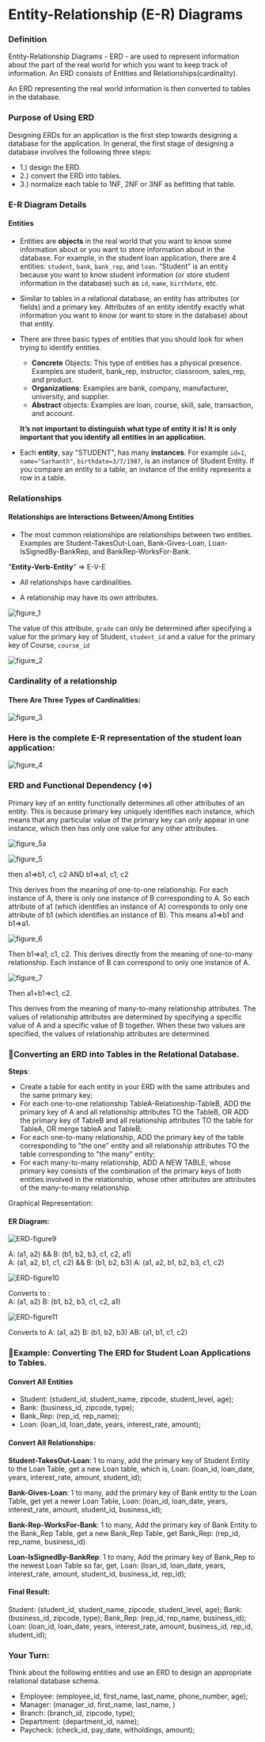 # Entity-Relationship (E-R) Diagrams

### Definition

Entity-Relationship Diagrams - ERD - are used to represent information about the part of the real world for which you want to keep track of information.  An ERD consists of Entities and Relationships(cardinality).

An ERD representing the real world information is then converted to tables in the database.

### Purpose of Using ERD

Designing ERDs for an application is the first step towards designing a database for the application.  In general, the first stage of designing a database involves the following three steps:
* 1.) design the ERD.
* 2.) convert the ERD into tables.
* 3.) normalize each table to 1NF, 2NF or 3NF as befitting that table.

### E-R Diagram Details

#### Entities

* Entities are __objects__ in the real world that you want to know some information about or you want to store information about in the database.  For example, in the student loan application, there are 4 entities: `student`, `bank`, `bank_rep`, and `loan`. “Student” is an entity because you want to know student information (or store student information in the database) such as `id`, `name`, `birthdate`, etc.

* Similar to tables in a relational database, an entity has attributes (or fields) and a primary key.  Attributes of an entity identify exactly what information you want to know (or want to store in the database) about that entity.

* There are three basic types of entities that you should look for when trying to identify entities.

  * __Concrete__ Objects: This type of entities has a physical presence. Examples are student, bank_rep, instructor, classroom, sales_rep, and product.
  * __Organizations__: Examples are bank, company, manufacturer, university, and supplier.
  * __Abstract__ objects: Examples are loan, course, skill, sale, transaction, and account.

  __It’s not important to distinguish what type of entity it is! It is only important that you identify all entities in an application.__

* Each __entity__, say "STUDENT", has many __instances__.  For example `id=1`, `name="Sarhanth"`, `birthdate=3/7/1987`, is an instance of Student Entity.  If you compare an entity to a table, an instance of the entity represents a row in a table.

### Relationships

#### Relationships are Interactions Between/Among Entities

* The most common relationships are relationships between two entities.  Examples are Student-TakesOut-Loan, Bank-Gives-Loan, Loan-IsSignedBy-BankRep, and BankRep-WorksFor-Bank.

"__Entity-Verb-Entity__" => E-V-E

* All relationships have cardinalities.

* A relationship may have its own attributes.

![figure_1](images/ERD-figure1.png)

The value of this attribute, `grade` can only be determined after specifying a value for the primary key of Student, `student_id` and a value for the primary key of Course, `course_id`

![figure_2](images/ERD-figure2.png)

### Cardinality of a relationship

#### There Are Three Types of Cardinalities:

![figure_3](images/ERD-figure3.png)

### Here is the complete E-R representation of the student loan application:

![figure_4](images/ERD-figure4.png)


### ERD and Functional Dependency (=>)

Primary key of an entity functionally determines all other attributes of an entity.  This is because primary key uniquely identifies each instance, which means that any particular value of the primary key can only appear in one instance, which then has only one value for any other attributes.


![figure_5a](images/ERD-figure5a.png)


![figure_5](images/ERD-figure5.png)

then a1=>b1, c1, c2  AND b1=>a1, c1, c2

This derives from the meaning of one-to-one relationship.  For each instance of A, there is only one instance of B corresponding to A.  So each attribute of a1 (which identifies an instance of A) corresponds to only one attribute of b1 (which identifies an instance of B). This means a1=>b1 and b1=>a1.

![figure_6](images/ERD-figure6.png)


Then b1=>a1, c1, c2.  This derives directly from the meaning of one-to-many relationship. Each instance of B can correspond to only one instance of A.


![figure_7](images/ERD-figure7.png)

Then a1+b1=>c1, c2.

This derives from the meaning of many-to-many relationship attributes.  The values of relationship attributes are determined by specifying a specific value of A and a specific value of B together.  When these two values are specified, the values of relationship attributes are determined.


### Converting an ERD into Tables in the Relational Database.

__Steps__:

 * Create a table for each entity in your ERD with the same attributes and the same primary key;
 * For each one-to-one relationship TableA-Relationship-TableB, ADD the primary key of A and all relationship attributes TO the TableB, OR ADD the primary key of TableB and all relationship attributes TO the table for TableA, OR merge tableA and TableB;
 * For each one-to-many relationship, ADD the primary key of the table corresponding to "the one" entity and all relationship attributes TO the table corresponding to "the many" entity;
 * For each many-to-many relationship, ADD A NEW TABLE, whose primary key consists of the combination of the primary keys of both entities involved in the relationship, whose other attributes are attributes of the many-to-many relationship.


Graphical Representation:

#### ER Diagram:

![ERD-figure9](images/ERD-figure9.png)

A: (a1, a2)	&&     B: (b1, b2, b3, c1, c2, a1)	
A: (a1, a2, b1, c1, c2)	    &&	   B: (b1, b2, b3)
A: (a1, a2, b1, b2, b3, c1, c2)
	


![ERD-figure10](images/ERD-figure10.png)

Converts to :                             	
A: (a1, a2)
B: (b1, b2, b3, c1, c2, a1)


![ERD-figure11](images/ERD-figure11.png)


Converts to
A: (a1, a2)
B: (b1, b2, b3)
AB: (a1, b1, c1, c2)



### Example: Converting The ERD for Student Loan Applications to Tables.

#### Convert All Entities

* Student: (student_id, student_name, zipcode, student_level, age);
* Bank: (business_id, zipcode, type);
* Bank_Rep: (rep_id, rep_name);
* Loan: (loan_id, loan_date, years, interest_rate, amount);

#### Convert All Relationships:

__Student-TakesOut-Loan__: 1 to many, add the primary key of Student Entity to the Loan Table, get a new Loan table, which is, Loan: (loan_id, loan_date, years, interest_rate, amount, student_id);

__Bank-Gives-Loan__: 1 to many, add the primary key of Bank entity to the Loan Table, get yet a newer Loan Table, Loan: (loan_id, loan_date, years, interest_rate, amount, student_id, business_id);

__Bank-Rep-WorksFor-Bank__: 1 to many, Add the primary key of Bank Entity to the Bank_Rep Table, get a new Bank_Rep Table, get Bank_Rep: (rep_id, rep_name, business_id).

__Loan-IsSignedBy-BankRep__: 1 to many, Add the primary key of Bank_Rep to the newest Loan Table so far, get, Loan: (loan_id, loan_date, years, interest_rate, amount, student_id, business_id, rep_id);

#### Final Result:
Student: (student_id, student_name, zipcode, student_level, age);
Bank: (business_id, zipcode, type);
Bank_Rep: (rep_id, rep_name, business_id);
Loan: (loan_id, loan_date, years, interest_rate, amount, business_id, rep_id, student_id);

### Your Turn:

Think about the following entities and use an ERD to design an appropriate relational database schema.

* Employee: (employee_id, first_name, last_name, phone_number, age);
* Manager: (manager_id, first_name, last_name,  )
* Branch: (branch_id, zipcode, type);
* Department: (department_id, name);
* Paycheck: (check_id, pay_date, witholdings, amount);
